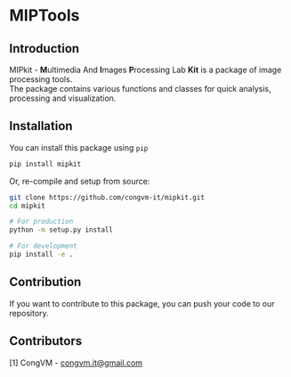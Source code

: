 # MIPTools


## Introduction

MIPkit - **M**ultimedia And **I**mages **P**rocessing Lab **Kit** is a package of image processing tools.\
The package contains various functions and classes for quick analysis, processing and visualization.

## Installation

You can install this package using `pip`

```sh
pip install mipkit
```

Or, re-compile and setup from source:

```sh
git clone https://github.com/congvm-it/mipkit.git
cd mipkit

# For production
python -m setup.py install

# For development
pip install -e .
```

## Contribution

If you want to contribute to this package, you can push your code to our repository.

## Contributors

[1] CongVM - congvm.it@gmail.com